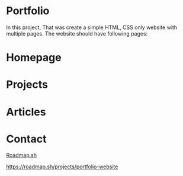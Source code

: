 # Portfolio
In this project, That was create a simple HTML, CSS only website with multiple pages. The website should have following pages:  

# Homepage 
# Projects 
# Articles 
# Contact

<!-- https://roadmap.sh/projects/basic-html-website -->

<a href='https://roadmap.sh/projects/basic-html-website'>Roadmap.sh</a>

https://roadmap.sh/projects/portfolio-website